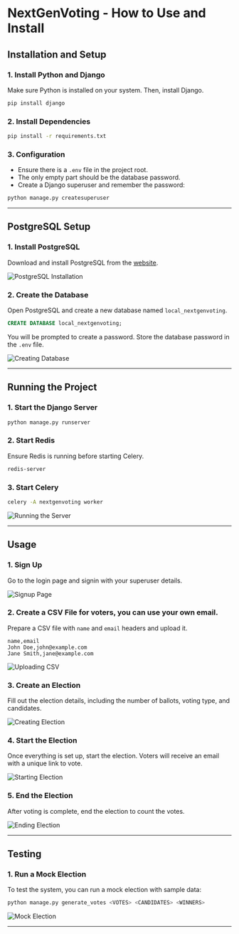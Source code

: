 # NextGenVoting - How to Use and Install

## Installation and Setup

### 1. Install Python and Django
Make sure Python is installed on your system. Then, install Django.

```bash
pip install django
```

### 2. Install Dependencies
```bash
pip install -r requirements.txt
```

### 3. Configuration
- Ensure there is a `.env` file in the project root.
- The only empty part should be the database password.
- Create a Django superuser and remember the password:

```bash
python manage.py createsuperuser
```
---

## PostgreSQL Setup

### 1. Install PostgreSQL
Download and install PostgreSQL from the [website](https://www.postgresql.org/download/).

![PostgreSQL Installation](path/to/postgres-install-image.png)

### 2. Create the Database
Open PostgreSQL and create a new database named `local_nextgenvoting`.

```sql
CREATE DATABASE local_nextgenvoting;
```
You will be prompted to create a password. 
Store the database password in the `.env` file.

![Creating Database](path/to/database-create-image.png)

---

## Running the Project

### 1. Start the Django Server
```bash
python manage.py runserver
```

### 2. Start Redis
Ensure Redis is running before starting Celery.

```bash
redis-server
```

### 3. Start Celery
```bash
celery -A nextgenvoting worker 
```

![Running the Server](path/to/server-running-image.png)

---

## Usage

### 1. Sign Up
Go to the login page and signin with your superuser details.

![Signup Page](path/to/signup-image.png)

### 2. Create a CSV File for voters, you can use your own email. 
Prepare a CSV file with `name` and `email` headers and upload it.

```csv
name,email
John Doe,john@example.com
Jane Smith,jane@example.com
```

![Uploading CSV](path/to/csv-upload-image.png)

### 3. Create an Election
Fill out the election details, including the number of ballots, voting type, and candidates.

![Creating Election](path/to/election-create-image.png)

### 4. Start the Election
Once everything is set up, start the election. Voters will receive an email with a unique link to vote.

![Starting Election](path/to/start-election-image.png)

### 5. End the Election
After voting is complete, end the election to count the votes.

![Ending Election](path/to/end-election-image.png)

---

## Testing

### 1. Run a Mock Election
To test the system, you can run a mock election with sample data:

```bash
python manage.py generate_votes <VOTES> <CANDIDATES> <WINNERS>
```

![Mock Election](path/to/mock-election-image.png)

---



